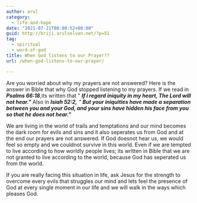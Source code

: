 ```yaml
---
author: arul
category:
  - life-and-hope
date: "2021-07-21T08:00:52+00:00"
guid: http://briji.arulselvan.net/?p=51
tag:
  - spiritual
  - word-of-god
title: When God listens to our Prayer??
url: /when-god-listens-to-our-prayer/

---
```

Are you worried about why my prayers are not answered? Here is the answer in Bible that why God stopped listening to my prayers. If we read in _**Psalms 66:18**_,its written that " _**If i regard iniquity in my heart, The Lord will not hear."**_ Also in _**Isiah 52:2,** " **But your iniquities have made a separation between you and your God, and your sins have hidden his face from you so that he does not hear."**_

We are living in the world of trails and temptations and our mind becomes the dark room for evils and sins and it also seperates us from God and at the end our prayers are not answered. If God doesnot hear us, we would feel so empty and we couldnot survive in this world. Even if we are tempted to live according to how worldly people lives; its written in Bible that we are not granted to live according to the world, because God has seperated us from the world.

If you are really facing this situation in life, ask Jesus for the strength to overcome every evils that struggles our mind and lets feel the presence of God at every single moment in our life and we will walk in the ways which pleases God.
